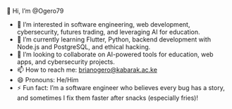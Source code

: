 👋 Hi, I’m @Ogero79  
- 👀 I’m interested in software engineering, web development, cybersecurity, futures trading, and leveraging AI for education.  
- 🌱 I’m currently learning Flutter, Python, backend development with Node.js and PostgreSQL, and ethical hacking.  
- 💞️ I’m looking to collaborate on AI-powered tools for education, web apps, and cybersecurity projects.  
- 📫 How to reach me: brianogero@kabarak.ac.ke  
- 😄 Pronouns: He/Him  
- ⚡ Fun fact: I’m a software engineer who believes every bug has a story, and sometimes I fix them faster after snacks (especially fries)!  

<!---
Ogero79/Ogero79 is a ✨ special ✨ repository because its `README.md` (this file) appears on your GitHub profile.
You can click the Preview link to take a look at your changes.
--->
